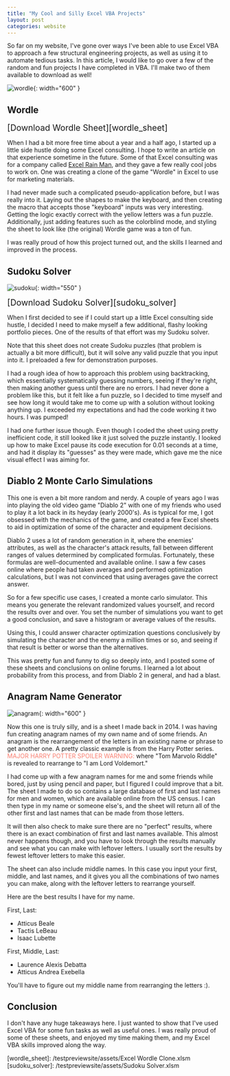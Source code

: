 ```yaml
---
title: "My Cool and Silly Excel VBA Projects"
layout: post
categories: website
---
```


So far on my website, I've gone over ways I've been able to use Excel VBA to approach a few structural engineering projects, as well as using it to automate tedious tasks. In this article, I would like to go over a few of the random and fun projects I have completed in VBA. I'll make two of them available to download as well!



![wordle](/testpreviewsite/assets/wordle.png){: width="600" }

## Wordle
<span style="font-size:1.4em">[Download Wordle Sheet][wordle_sheet]</span>

When I had a bit more free time about a year and a half ago, I started up a little side hustle doing some Excel consulting. I hope to write an article on that experience sometime in the future. Some of that Excel consulting was for a company called [Excel Rain Man](https://excelrainman.com/), and they gave a few really cool jobs to work on. One was creating a clone of the game "Wordle" in Excel to use for marketing materials.

I had never made such a complicated pseudo-application before, but I was really into it. Laying out the shapes to make the keyboard, and then creating the macro that accepts those "keyboard" inputs was very interesting. Getting the logic exactly correct with the yellow letters was a fun puzzle. Additionally, just adding features such as the colorblind mode, and styling the sheet to look like (the original) Wordle game was a ton of fun.

I was really proud of how this project turned out, and the skills I learned and improved in the process.

## Sudoku Solver
![sudoku](/testpreviewsite/assets/sudoku.gif){: width="550" }

<span style="font-size:1.4em">[Download Sudoku Solver][sudoku_solver]</span>

When I first decided to see if I could start up a little Excel consulting side hustle, I decided I need to make myself a few additional, flashy looking portfolio pieces. One of the results of that effort was my Sudoku solver. 

Note that this sheet does not create Sudoku puzzles (that problem is actually a bit more difficult), but it will solve any valid puzzle that you input into it. I preloaded a few for demonstration purposes.

I had a rough idea of how to approach this problem using backtracking, which essentially systematically guessing numbers, seeing if they're right, then making another guess until there are no errors. I had never done a problem like this, but it felt like a fun puzzle, so I decided to time myself and see how long it would take me to come up with a solution without looking anything up. I exceeded my expectations and had the code working it two hours. I was pumped!

I had one further issue though. Even though I coded the sheet using pretty inefficient code, it still looked like it just solved the puzzle instantly. I looked up how to make Excel pause its code execution for 0.01 seconds at a time, and had it display its "guesses" as they were made, which gave me the nice visual effect I was aiming for. 

## Diablo 2 Monte Carlo Simulations
This one is even a bit more random and nerdy. A couple of years ago I was into playing the old video game "Diablo 2" with one of my friends who used to play it a lot back in its heyday (early 2000's). As is typical for me, I got obsessed with the mechanics of the game, and created a few Excel sheets to aid in optimization of some of the character and equipment decisions. 

Diablo 2 uses a lot of random generation in it, where the enemies' attributes, as well as the character's attack results, fall between different ranges of values determined by complicated formulas. Fortunately, these formulas are well-documented and available online. I saw a few cases online where people had taken averages and performed optimization calculations, but I was not convinced that using averages gave the correct answer.

So for a few specific use cases, I created a monte carlo simulator. This means you generate the relevant randomized values yourself, and record the results over and over. You set the number of simulations you want to get a good conclusion, and save a histogram or average values of the results. 

Using this, I could answer character optimization questions conclusively by simulating the character and the enemy a million times or so, and seeing if that result is better or worse than the alternatives.

This was pretty fun and funny to dig so deeply into, and I posted some of these sheets and conclusions on online forums. I learned a lot about probability from this process, and from Diablo 2 in general, and had a blast.

## Anagram Name Generator
![anagram](/testpreviewsite/assets/anagram.jpg){: width="600" }

Now this one is truly silly, and is a sheet I made back in 2014. I was having fun creating anagram names of my own name and of some friends. An anagram is the rearrangement of the letters in an existing name or phrase to get another one. A pretty classic example is from the Harry Potter series. <span style="color: salmon">MAJOR HARRY POTTER SPOILER WARNING:</span> where "Tom Marvolo Riddle" is revealed to rearrange to "I am Lord Voldemort."

I had come up with a few anagram names for me and some friends while bored, just by using pencil and paper, but I figured I could improve that a bit. The sheet I made to do so contains a large database of first and last names for men and women, which are available online from the US census. I can then type in my name or someone else's, and the sheet will return all of the other first and last names that can be made from those letters.

It will then also check to make sure there are no "perfect" results, where there is an exact combination of first and last names available. This almost never happens though, and you have to look through the results manually and see what you can make with leftover letters. I usually sort the results by fewest leftover letters to make this easier.

The sheet can also include middle names. In this case you input your first, middle, and last names, and it gives you all the combinations of two names you can make, along with the leftover letters to rearrange yourself. 

Here are the best results I have for my name.

First, Last:
* Atticus Beale
* Tactis LeBeau
* Isaac Lubette

First, Middle, Last:
* Laurence Alexis Debatta
* Atticus Andrea Exebella

You'll have to figure out my middle name from rearranging the letters :).

## Conclusion
I don't have any huge takeaways here. I just wanted to show that I've used Excel VBA for some fun tasks as well as useful ones. I was really proud of some of these sheets, and enjoyed my time making them, and my Excel VBA skills improved along the way.

[wordle_sheet]: /testpreviewsite/assets/Excel Wordle Clone.xlsm
[sudoku_solver]: /testpreviewsite/assets/Sudoku Solver.xlsm
